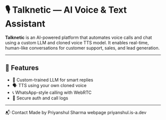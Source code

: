 # 🎙️ Talknetic — AI Voice & Text Assistant

**Talknetic** is an AI-powered platform that automates voice calls and chat using a custom LLM and cloned voice TTS model. It enables real-time, human-like conversations for customer support, sales, and lead generation.

---

## 🚀 Features
- 🤖 Custom-trained LLM for smart replies  
- 🗣️ TTS using your own cloned voice  
- 📞 WhatsApp-style calling with WebRTC  
- 🔐 Secure auth and call logs

---


📬 Contact
Made by Priyanshul Sharma
webpage priyanshul.is-a.dev
